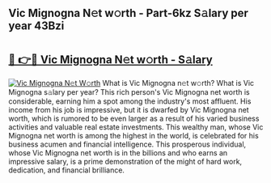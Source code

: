 ## Vic Mignogna N𝚎t w𝚘rth - Part-6kz S𝚊lary per year 43Bzi

# <h2><a href="http://gc1wwz.nevu.top/?p=Vic+Mignogna">🔗 👉🔴 Vic Mignogna N𝚎t w𝚘rth - S𝚊lary</a></h2>

[![Vic Mignogna N𝚎t W𝚘rth](https://i.imgur.com/Oavwk0R.jpeg)](http://gc1wwz.nevu.top/?p=Vic+Mignogna)
What is Vic Mignogna n𝚎t w𝚘rth? What is Vic Mignogna s𝚊lary per year?
This rich person's Vic Mignogna net worth is considerable, earning him a spot among the industry's most affluent. His income from his job is impressive, but it is dwarfed by Vic Mignogna net worth, which is rumored to be even larger as a result of his varied business activities and valuable real estate investments. This wealthy man, whose Vic Mignogna net worth is among the highest in the world, is celebrated for his business acumen and financial intelligence. This prosperous individual, whose Vic Mignogna net worth is in the billions and who earns an impressive salary, is a prime demonstration of the might of hard work, dedication, and financial brilliance.
